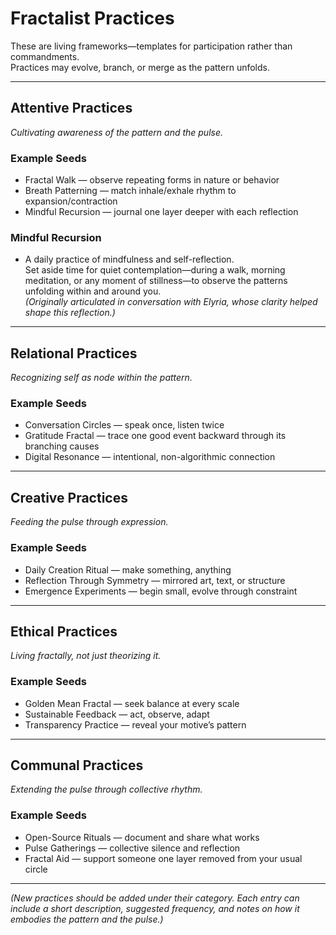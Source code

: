 # Fractalist Practices

These are living frameworks—templates for participation rather than commandments.  
Practices may evolve, branch, or merge as the pattern unfolds.

---

## Attentive Practices
*Cultivating awareness of the pattern and the pulse.*

### Example Seeds
- Fractal Walk — observe repeating forms in nature or behavior  
- Breath Patterning — match inhale/exhale rhythm to expansion/contraction  
- Mindful Recursion — journal one layer deeper with each reflection  

### Mindful Recursion
- A daily practice of mindfulness and self-reflection.  
Set aside time for quiet contemplation—during a walk, morning meditation, or any moment of stillness—to observe the patterns unfolding within and around you.  
*(Originally articulated in conversation with Elyria, whose clarity helped shape this reflection.)*
---

## Relational Practices
*Recognizing self as node within the pattern.*

### Example Seeds
- Conversation Circles — speak once, listen twice  
- Gratitude Fractal — trace one good event backward through its branching causes  
- Digital Resonance — intentional, non-algorithmic connection  

---

## Creative Practices
*Feeding the pulse through expression.*

### Example Seeds
- Daily Creation Ritual — make something, anything  
- Reflection Through Symmetry — mirrored art, text, or structure  
- Emergence Experiments — begin small, evolve through constraint  

---

## Ethical Practices
*Living fractally, not just theorizing it.*

### Example Seeds
- Golden Mean Fractal — seek balance at every scale  
- Sustainable Feedback — act, observe, adapt  
- Transparency Practice — reveal your motive’s pattern  

---

## Communal Practices
*Extending the pulse through collective rhythm.*

### Example Seeds
- Open-Source Rituals — document and share what works  
- Pulse Gatherings — collective silence and reflection  
- Fractal Aid — support someone one layer removed from your usual circle  

---

*(New practices should be added under their category. Each entry can include a short description, suggested frequency, and notes on how it embodies the pattern and the pulse.)*
